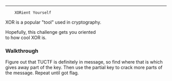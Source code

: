 _______________________________________
        XORient Yourself
        
XOR is a popular "tool" used in cryptography.

Hopefully, this challenge gets you oriented  
to how cool XOR is.



### Walkthrough

Figure out that TUCTF is definitely in message, so find where that is which
gives away part of the key. Then use the partial key to crack more parts of the
message. Repeat until got flag.